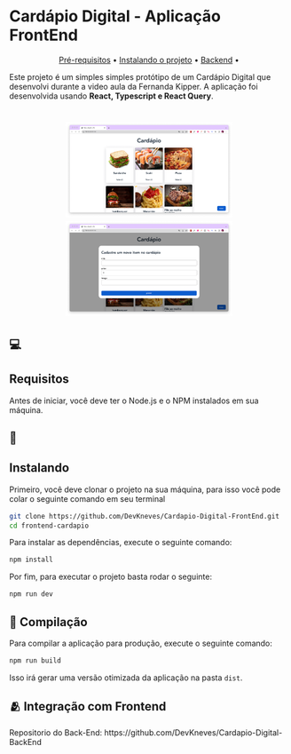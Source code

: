 # Cardápio Digital - Aplicação FrontEnd

<p align="center">
  <a href="#Requisites">Pré-requisitos</a> •
  <a href="#how-to-use">Instalando o projeto</a> •
  <a href="#related">Backend</a> •
</p>

Este projeto é um simples simples protótipo de um Cardápio Digital que desenvolvi durante a video aula da Fernanda Kipper. A aplicação foi desenvolvida usando **React, Typescript e React Query**.

<h1 align="center">
    <img src="./public/home.png" width="300"/>
    <img src="./public/modal.png" width="300"/>
</h1>

## 💻 <h2 id=Requisites> Requisitos </h2>

Antes de iniciar, você deve ter o Node.js e o NPM instalados em sua máquina.

## 🚀 <h2 id=how-to-use> Instalando </h2>

Primeiro, você deve clonar o projeto na sua máquina, para isso você
pode colar o seguinte comando em seu terminal

```bash
git clone https://github.com/DevKneves/Cardapio-Digital-FrontEnd.git
cd frontend-cardapio
```

Para instalar as dependências, execute o seguinte comando:

```bash
npm install
```

Por fim, para executar o projeto basta rodar o seguinte:

```bash
npm run dev
```

## 🔧 Compilação

Para compilar a aplicação para produção, execute o seguinte comando:

```bash
npm run build
```
Isso irá gerar uma versão otimizada da aplicação na pasta `dist`.

<h2 id="related">🫂 Integração com Frontend</h2>
Repositorio do Back-End: https://github.com/DevKneves/Cardapio-Digital-BackEnd
